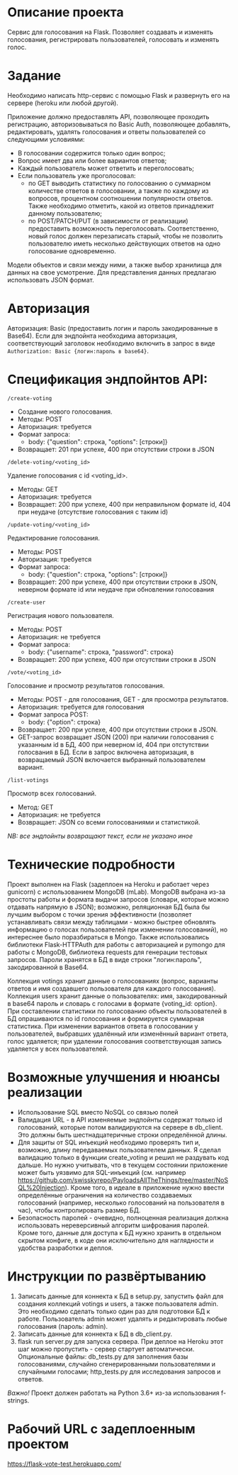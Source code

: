 # Описание проекта
Сервис для голосования на Flask. Позволяет создавать и изменять голосования, регистрировать пользователей, голосовать и изменять голос.

# Задание
Необходимо написать http-сервис с помощью Flask и развернуть его на сервере (heroku или любой другой).
 
Приложение должно предоставлять API, позволяющее проходить регистрацию, авторизовываться по Basic Auth, позволяющее добавлять, редактировать, удалять голосования и ответы пользователей со следующими условиями:
 
* В голосовании содержится только один вопрос;
* Вопрос имеет два или более вариантов ответов;
* Каждый пользователь может ответить и переголосовать; 
* Если пользователь уже проголосовал: 
    - по GET выводить статистику по голосованию о суммарном количестве ответов в голосовании, а также по каждому из вопросов, процентном соотношении популярности ответов. Также необходимо отметить, какой из ответов принадлежит данному пользователю;
    - по POST/PATCH/PUT (в зависимости от реализации) предоставить возможность переголосовать. Соответственно, новый голос должен перезаписать старый, чтобы не позволить пользователю иметь несколько действующих ответов на одно голосование одновременно.
 
Модели объектов и связи между ними, а также выбор хранилища для данных на свое усмотрение. Для представления данных предлагаю использовать JSON формат.

# Авторизация

Авторизация: Basic (предоставить логин и пароль закодированные в Base64). Если для эндпойнта необходима авторизация, соответствующий заголовок необходимо включить в запрос в виде `Authorization: Basic {логин:пароль в base64}`.

# Спецификация эндпойнтов API:

`/create-voting`

* Создание нового голосования.
* Методы: POST
* Авторизация: требуется
* Формат запроса:
  - body: {"question": строка, "options": [строки]}
* Возвращает: 201 при успехе, 400 при отсутствии строки в JSON

`/delete-voting/<voting_id>`

Удаление голосования с id <voting_id>.
* Методы: GET
* Авторизация: требуется
* Возвращает: 200 при успехе, 400 при неправильном формате id, 404 при неудаче (отсутствие голосования с таким id)

`/update-voting/<voting_id>`

Редактирование голосования.
* Методы: POST
* Авторизация: требуется
* Формат запроса:
  - body: {"question": строка, "options": [строки]}
* Возвращает: 200 при успехе, 400 при отсутствии строки в JSON, неверном формате id или неудаче при обновлении голосования

`/create-user`

Регистрация нового пользователя.
* Методы: POST
* Авторизация: не требуется
* Формат запроса:
  - body: {"username": строка, "password": строка}
* Возвращает: 200 при успехе, 400 при отсутствии строки в JSON

`/vote/<voting_id>`

Голосование и просмотр результатов голосования.
* Методы: POST - для голосования, GET - для просмотра результатов.
* Авторизация: требуется для голосования
* Формат запроса POST:
  - body: {"option": строка}
* Возвращает: 200 при успехе, 400 при отсутствии строки в JSON.
* GET-запрос возвращает JSON (200) при наличии голосования с указанным id в БД, 400 при неверном id, 404 при отстутствии голосвания в БД. Если в запрос включена авторизация, в возвращаемый JSON включается выбранный пользователем вариант.

`/list-votings`

Просмотр всех голосований.
* Метод: GET
* Авторизация: не требуется
* Возвращает: JSON со всеми голосованиями и статистикой.

*NB: все эндпойнты возвращают текст, если не указано иное*

# Технические подробности
Проект выполнен на Flask (задеплоен на Heroku и работает через gunicorn) с использованием MongoDB (mLab). MongoDB выбрана из-за простоты работы и формата выдачи запросов (словари, которые можно отдавать напрямую в JSON); возможно, реляционная БД была бы лучшим выбором с точки зрения эффективности (позволяет устанавливать связи между таблицами - можно быстрее обновлять информацию о голосах пользователей при изменении голосований), но интереснее было поразбираться в Mongo. Также использовались библиотеки Flask-HTTPAuth для работы с авторизацией и pymongo для работы с MongoDB, библиотека requests для генерации тестовых запросов. Пароли хранятся в БД в виде строки "логин:пароль", закодированной в Base64.

Коллекция votings хранит данные о голосованиях (вопрос, варианты ответов и имя создавшего пользователя для каждого голосования). Коллекция users хранит данные о пользователях: имя, закодированный в base64 пароль и словарь с голосами в формате {voting_id: option}. При составлении статистики по голосованию объекты пользователей в БД опрашиваются по id голосования и формируется суммарная статистика. При изменении вариантов ответа в голосовании у пользователей, выбравших удалённый или изменённый вариант ответа, голос удаляется; при удалении голосования соответствующая запись удаляется у всех пользователей.

# Возможные улучшения и нюансы реализации

* Использование SQL вместо NoSQL со связью полей
* Валидация URL - в API изменяемые эндпойнты содержат только id голосований, которые потом валидируются на сервере в db_client. Это должны быть шестнадцатеричные строки определённой длины.
* Для защиты от SQL инъекций необходимо проверять тип и, возможно, длину передаваемых пользователем данных. Я сделал валидацию только в функции create_voting и решил не раздувать код дальше. Но нужно учитывать, что в текущем состоянии приложение может быть уязвимо для SQL-инъекций (см. например https://github.com/swisskyrepo/PayloadsAllTheThings/tree/master/NoSQL%20Injection). Кроме того, в идеале в приложение нужно ввести определённые ограничения на количество создаваемых голосований (например, несколько голосований на пользователя в час), чтобы контролировать размер БД.
* Безопасность паролей - очевидно, полноценная реализация должна использовать нереверсивный алгоритм шифрования паролей. Кроме того, данные для доступа к БД нужно хранить в отдельном скрытом конфиге, в коде они исключительно для наглядности и удобства разработки и деплоя.

# Инструкции по развёртыванию
1. Записать данные для коннекта к БД в setup.py, запустить файл для создания коллекций votings и users, а также пользователя admin. Это необходимо сделать только один раз для подготовки БД к работе. Пользователь admin может удалять и редактировать любые голосования (пароль: admin).
2. Записать данные для коннекта к БД в db_client.py.
3. flask run server.py для запуска сервера. При деплое на Heroku этот шаг можно пропустить - сервер стартует автоматически.
Опциональные файлы: db_tests.py для заполнения базы голосованиями, случайно сгенерированными пользователями и случайными голосами; http_tests.py для исследования запросов и ответов.

*Важно!* Проект должен работать на Python 3.6+ из-за использования f-strings.

# Рабочий URL с задеплоенным проектом
https://flask-vote-test.herokuapp.com/
